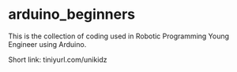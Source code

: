 # arduino_beginners

This is the collection of coding used in Robotic Programming Young Engineer using Arduino.

Short link: tiniyurl.com/unikidz
